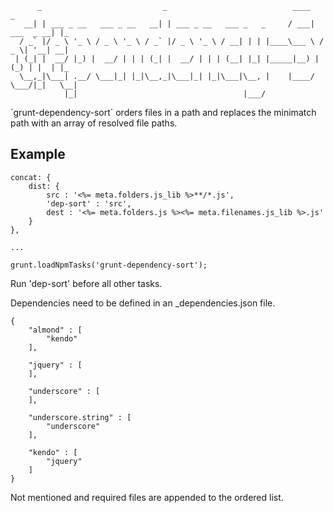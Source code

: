           _                           _                            ____             _
       __| | ___ _ __   ___ _ __   __| | ___ _ __   ___ _   _     / ___|  ___  _ __| |_
      / _` |/ _ \ '_ \ / _ \ '_ \ / _` |/ _ \ '_ \ / __| | | |____\___ \ / _ \| '__| __|
     | (_| |  __/ |_) |  __/ | | | (_| |  __/ | | | (__| |_| |_____|__) | (_) | |  | |_
      \__,_|\___| .__/ \___|_| |_|\__,_|\___|_| |_|\___|\__, |    |____/ \___/|_|   \__|
                |_|                                     |___/

´grunt-dependency-sort´ orders files in a path and replaces the minimatch path with an
array of resolved file paths.

## Example

    concat: {
        dist: {
            src : '<%= meta.folders.js_lib %>**/*.js',
            'dep-sort' : 'src',
            dest : '<%= meta.folders.js %><%= meta.filenames.js_lib %>.js'
        }
    },

    ...

    grunt.loadNpmTasks('grunt-dependency-sort');

Run 'dep-sort' before all other tasks.



Dependencies need to be defined in an _dependencies.json file.

    {
        "almond" : [
            "kendo"
        ],

        "jquery" : [
        ],

        "underscore" : [
        ],

        "underscore.string" : [
            "underscore"
        ],

        "kendo" : [
            "jquery"
        ]
    }

Not mentioned and required files are appended to the ordered list.
